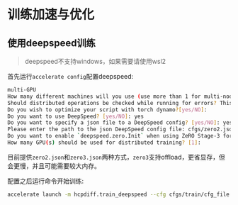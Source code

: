 # 训练加速与优化

## 使用deepspeed训练

> deepspeed不支持windows，如果需要请使用wsl2

首先运行`accelerate config`配置deepspeed:
```bash
multi-GPU
How many different machines will you use (use more than 1 for multi-node training)? [1]:
Should distributed operations be checked while running for errors? This can avoid timeout issues but will be slower. [yes/NO]:
Do you wish to optimize your script with torch dynamo?[yes/NO]:
Do you want to use DeepSpeed? [yes/NO]: yes
Do you want to specify a json file to a DeepSpeed config? [yes/NO]: yes
Please enter the path to the json DeepSpeed config file: cfgs/zero2.json
Do you want to enable `deepspeed.zero.Init` when using ZeRO Stage-3 for constructing massive models? [yes/NO]: 
How many GPU(s) should be used for distributed training? [1]:
```

目前提供`zero2.json`和`zero3.json`两种方式，`zero3`支持offload，更省显存，但会更慢，并且可能需要较大内存。

配置之后运行命令开始训练:
```bash
accelerate launch -m hcpdiff.train_deepspeed --cfg cfgs/train/cfg_file.yaml
```